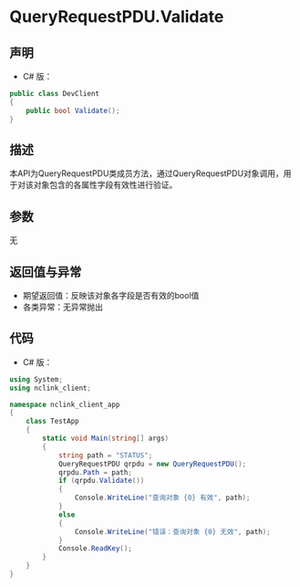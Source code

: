 # QueryRequestPDU.Validate

## 声明
- C# 版：

``` C#
public class DevClient
{
    public bool Validate();
}
```

## 描述
本API为QueryRequestPDU类成员方法，通过QueryRequestPDU对象调用，用于对该对象包含的各属性字段有效性进行验证。

## 参数
无

## 返回值与异常
- 期望返回值：反映该对象各字段是否有效的bool值
- 各类异常：无异常抛出

## 代码
- C# 版：

``` c#
using System;
using nclink_client;

namespace nclink_client_app
{
    class TestApp
    {
        static void Main(string[] args)
        {
            string path = "STATUS";
            QueryRequestPDU qrpdu = new QueryRequestPDU();
            qrpdu.Path = path;
            if (qrpdu.Validate())
            {
                Console.WriteLine("查询对象 {0} 有效", path);
            }
            else
            {
                Console.WriteLine("错误：查询对象 {0} 无效", path);
            }
            Console.ReadKey();
        }
    }
}

```

